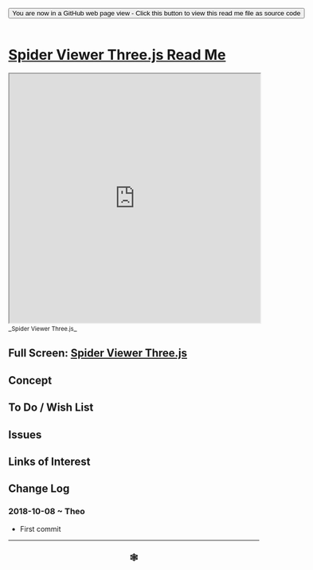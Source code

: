 
<span style=display:none; >[You are now in a GitHub source code view - click this link to view Read Me file as a web page]( https://www.ladybug.tools/spider-gbxml-tools/#cookbook/spider-viewer-threejs/README.md "View file as a web page." ) </span>

<div><input type=button class = 'btn btn-secondary btn-sm' onclick="window.location.href='https://github.com/ladybug-tools/spider-gbxml-tools/blob/master/cookbook/spider-viewer-threejs/README.md'";
value='You are now in a GitHub web page view - Click this button to view this read me file as source code' ></div>

<br>

# [Spider Viewer Three.js Read Me]( #cookbook/spider-viewer-threejs/README.md )


<iframe src=https://www.ladybug.tools/spider-gbxml-tools/cookbook/spider-viewer-threejs/index.html width=100% height=500px >Iframes are not viewable in GitHub source code views</iframe>
_<small>Spider Viewer Three.js</small>_

## Full Screen: [Spider Viewer Three.js]( https://www.ladybug.tools/spider-gbxml-tools/cookbook/spider-viewer-threejs/r7/spider-viewer-threejs.html )



## Concept


## To Do / Wish List


## Issues



## Links of Interest



## Change Log

### 2018-10-08 ~ Theo

* First commit


***

### <center title="Howdy! My web is better than yours. ;-)" ><a href=javascript:window.scrollTo(0,0); style="text-decoration:none !important;" > &#x1f578; </a></center>



